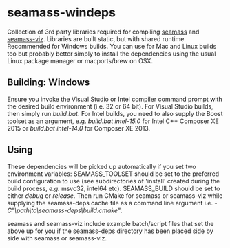seamass-windeps
===============

Collection of 3rd party libraries required for compiling [seamass](https://github.com/biospi/seamass)
and [seamass-viz](https://github.com/biospi/seamass-viz). Libraries are built static, but with shared
runtime. Recommended for Windows builds. You can use for Mac and Linux builds too but probably better
simply to install the dependencies using the usual Linux package manager or macports/brew on OSX. 

Building: Windows
------------------
Ensure you invoke the Visual Studio or Intel compiler command prompt with the desired build
environment (i.e. 32 or 64 bit). For Visual Studio builds, then simply run *build.bat*. For Intel
builds, you need to also supply the Boost toolset as an argument, e.g. *build.bat intel-15.0* 
for Intel C++ Composer XE 2015 or *build.bat intel-14.0* for Composer XE 2013.

Using
-----
These dependencies will be picked up automatically if you set two environment variables:
SEAMASS_TOOLSET should be set to the preferred build configuration to use (see subdirectories of 
'install' created during the build process, *e.g.* msvc32, intel64 etc). SEAMASS_BUILD should
be set to either *debug* or *release*. Then run CMake for seamass or seamass-viz while supplying the
seamass-deps cache file as a command line argument i.e.  *-C"\path\to\seamass-deps\build.cmake"*. 

seamass and seamass-viz include example batch/script files that set the above up for you if the
seamass-deps directory has been placed side by side with seamass or seamass-viz.
